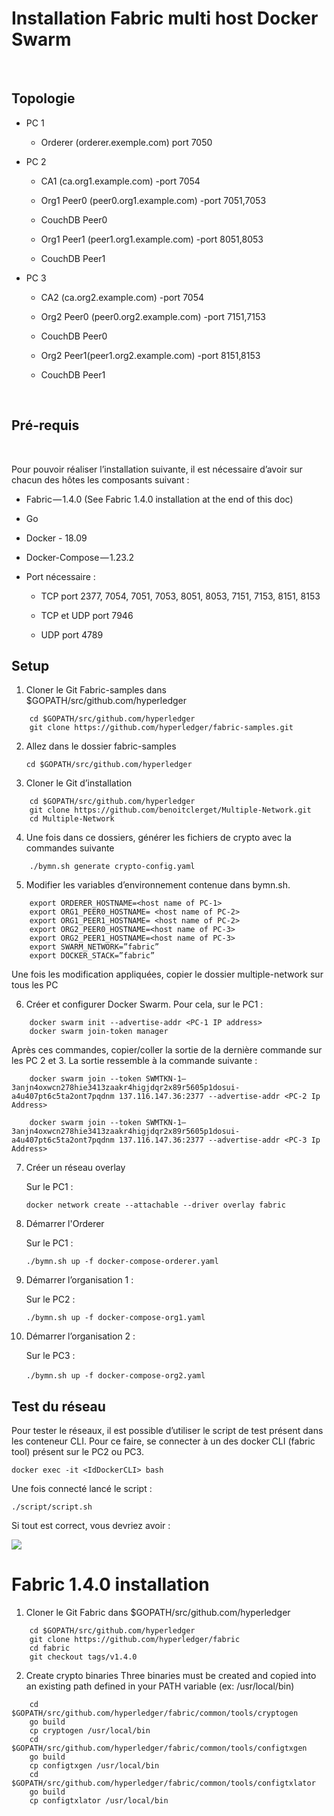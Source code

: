 # Installation Fabric multi host Docker Swarm

 

## Topologie

-   PC 1

    -   Orderer (orderer.exemple.com) port 7050

-   PC 2

    -   CA1 (ca.org1.example.com) -port 7054

    -   Org1 Peer0 (peer0.org1.example.com) -port 7051,7053

    -   CouchDB Peer0

    -   Org1 Peer1 (peer1.org1.example.com) -port 8051,8053

    -   CouchDB Peer1

-   PC 3

    -   CA2 (ca.org2.example.com) -port 7054

    -   Org2 Peer0 (peer0.org2.example.com) -port 7151,7153

    -   CouchDB Peer0

    -   Org2 Peer1(peer1.org2.example.com) -port 8151,8153

    -   CouchDB Peer1

     

## Pré-requis
 

Pour pouvoir réaliser l’installation suivante, il est nécessaire d’avoir sur
chacun des hôtes les composants suivant :

-   Fabric — 1.4.0 (See Fabric 1.4.0 installation at the end of this doc)

-   Go

-   Docker - 18.09

-   Docker-Compose — 1.23.2

-   Port nécessaire :

    -   TCP port 2377, 7054, 7051, 7053, 8051, 8053, 7151, 7153, 8151, 8153

    -   TCP et UDP port 7946

    -   UDP port 4789

## Setup

1.  Cloner le Git Fabric-samples dans $GOPATH/src/github.com/hyperledger

```
    cd $GOPATH/src/github.com/hyperledger
    git clone https://github.com/hyperledger/fabric-samples.git
```

2.  Allez dans le dossier fabric-samples

    `cd $GOPATH/src/github.com/hyperledger`

3.  Cloner le Git d’installation

```
    cd $GOPATH/src/github.com/hyperledger
    git clone https://github.com/benoitclerget/Multiple-Network.git
    cd Multiple-Network
```

4.  Une fois dans ce dossiers, générer les fichiers de crypto avec la commandes
    suivante

```
    ./bymn.sh generate crypto-config.yaml
```

5.  Modifier les variables d’environnement contenue dans bymn.sh.

```
    export ORDERER_HOSTNAME=<host name of PC-1>
    export ORG1_PEER0_HOSTNAME= <host name of PC-2>
    export ORG1_PEER1_HOSTNAME= <host name of PC-2>
    export ORG2_PEER0_HOSTNAME=<host name of PC-3>
    export ORG2_PEER1_HOSTNAME=<host name of PC-3>
    export SWARM_NETWORK=”fabric” 
    export DOCKER_STACK=”fabric”
```
Une fois les modification appliquées, copier le dossier multiple-network sur tous les PC

6.  Créer et configurer Docker Swarm. Pour cela, sur le PC1 :

```
    docker swarm init --advertise-addr <PC-1 IP address>
    docker swarm join-token manager
```

Après ces commandes, copier/coller la sortie de la dernière commande sur les PC 2 et 3. La sortie ressemble à la commande suivante :

```
    docker swarm join --token SWMTKN-1–3anjn4oxwcn278hie3413zaakr4higjdqr2x89r5605p1dosui-a4u407pt6c5ta2ont7pqdnm 137.116.147.36:2377 --advertise-addr <PC-2 Ip Address>

    docker swarm join --token SWMTKN-1–3anjn4oxwcn278hie3413zaakr4higjdqr2x89r5605p1dosui-a4u407pt6c5ta2ont7pqdnm 137.116.147.36:2377 --advertise-addr <PC-3 Ip Address>
```

7.  Créer un réseau overlay

    Sur le PC1 :

    `docker network create --attachable --driver overlay fabric`

8.  Démarrer l'Orderer

    Sur le PC1 :

    `./bymn.sh up -f docker-compose-orderer.yaml`


9.  Démarrer l’organisation 1 :

    Sur le PC2 :

    `./bymn.sh up -f docker-compose-org1.yaml`

10. Démarrer l’organisation 2 :

    Sur le PC3 :

    `./bymn.sh up -f docker-compose-org2.yaml`
 

## Test du réseau

Pour tester le réseaux, il est possible d’utiliser le script de test présent
dans les conteneur CLI. Pour ce faire, se connecter à un des docker CLI (fabric tool) présent
sur le PC2 ou PC3.

`docker exec -it <IdDockerCLI> bash`


Une fois connecté lancé le script :

`./script/script.sh`

Si tout est correct, vous devriez avoir :

![](https://cdn-images-1.medium.com/max/1600/1*TTgzN9CB5Spfkye8yEDdNg.png)


# Fabric 1.4.0 installation
1.  Cloner le Git Fabric dans $GOPATH/src/github.com/hyperledger

```
    cd $GOPATH/src/github.com/hyperledger
    git clone https://github.com/hyperledger/fabric
    cd fabric
    git checkout tags/v1.4.0
```

2.  Create crypto binaries
Three binaries must be created and copied into an existing path defined in your PATH variable (ex: /usr/local/bin)

```
    cd $GOPATH/src/github.com/hyperledger/fabric/common/tools/cryptogen
    go build
    cp cryptogen /usr/local/bin
    cd $GOPATH/src/github.com/hyperledger/fabric/common/tools/configtxgen
    go build
    cp configtxgen /usr/local/bin
    cd $GOPATH/src/github.com/hyperledger/fabric/common/tools/configtxlator
    go build
    cp configtxlator /usr/local/bin
```
